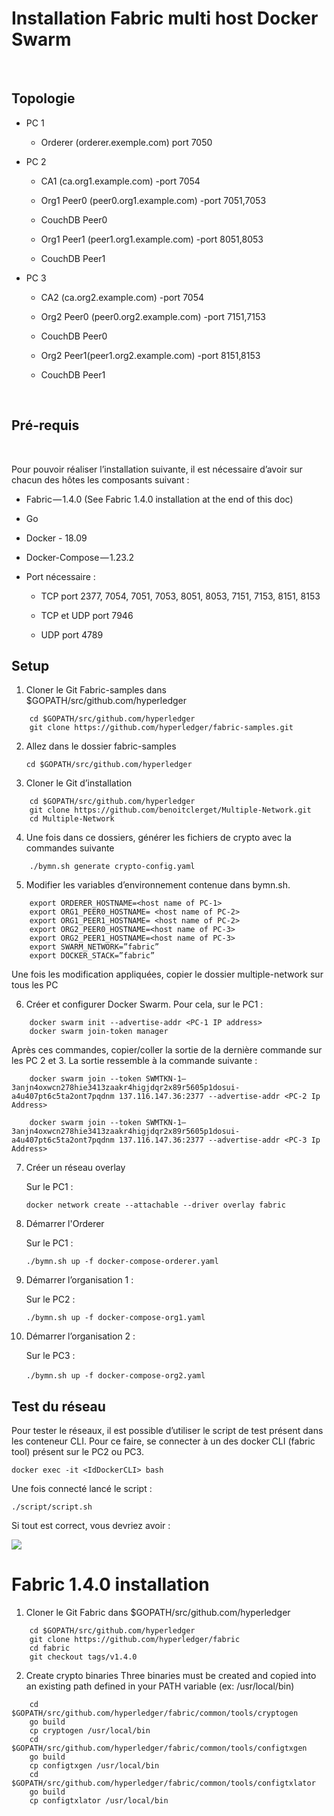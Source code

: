 # Installation Fabric multi host Docker Swarm

 

## Topologie

-   PC 1

    -   Orderer (orderer.exemple.com) port 7050

-   PC 2

    -   CA1 (ca.org1.example.com) -port 7054

    -   Org1 Peer0 (peer0.org1.example.com) -port 7051,7053

    -   CouchDB Peer0

    -   Org1 Peer1 (peer1.org1.example.com) -port 8051,8053

    -   CouchDB Peer1

-   PC 3

    -   CA2 (ca.org2.example.com) -port 7054

    -   Org2 Peer0 (peer0.org2.example.com) -port 7151,7153

    -   CouchDB Peer0

    -   Org2 Peer1(peer1.org2.example.com) -port 8151,8153

    -   CouchDB Peer1

     

## Pré-requis
 

Pour pouvoir réaliser l’installation suivante, il est nécessaire d’avoir sur
chacun des hôtes les composants suivant :

-   Fabric — 1.4.0 (See Fabric 1.4.0 installation at the end of this doc)

-   Go

-   Docker - 18.09

-   Docker-Compose — 1.23.2

-   Port nécessaire :

    -   TCP port 2377, 7054, 7051, 7053, 8051, 8053, 7151, 7153, 8151, 8153

    -   TCP et UDP port 7946

    -   UDP port 4789

## Setup

1.  Cloner le Git Fabric-samples dans $GOPATH/src/github.com/hyperledger

```
    cd $GOPATH/src/github.com/hyperledger
    git clone https://github.com/hyperledger/fabric-samples.git
```

2.  Allez dans le dossier fabric-samples

    `cd $GOPATH/src/github.com/hyperledger`

3.  Cloner le Git d’installation

```
    cd $GOPATH/src/github.com/hyperledger
    git clone https://github.com/benoitclerget/Multiple-Network.git
    cd Multiple-Network
```

4.  Une fois dans ce dossiers, générer les fichiers de crypto avec la commandes
    suivante

```
    ./bymn.sh generate crypto-config.yaml
```

5.  Modifier les variables d’environnement contenue dans bymn.sh.

```
    export ORDERER_HOSTNAME=<host name of PC-1>
    export ORG1_PEER0_HOSTNAME= <host name of PC-2>
    export ORG1_PEER1_HOSTNAME= <host name of PC-2>
    export ORG2_PEER0_HOSTNAME=<host name of PC-3>
    export ORG2_PEER1_HOSTNAME=<host name of PC-3>
    export SWARM_NETWORK=”fabric” 
    export DOCKER_STACK=”fabric”
```
Une fois les modification appliquées, copier le dossier multiple-network sur tous les PC

6.  Créer et configurer Docker Swarm. Pour cela, sur le PC1 :

```
    docker swarm init --advertise-addr <PC-1 IP address>
    docker swarm join-token manager
```

Après ces commandes, copier/coller la sortie de la dernière commande sur les PC 2 et 3. La sortie ressemble à la commande suivante :

```
    docker swarm join --token SWMTKN-1–3anjn4oxwcn278hie3413zaakr4higjdqr2x89r5605p1dosui-a4u407pt6c5ta2ont7pqdnm 137.116.147.36:2377 --advertise-addr <PC-2 Ip Address>

    docker swarm join --token SWMTKN-1–3anjn4oxwcn278hie3413zaakr4higjdqr2x89r5605p1dosui-a4u407pt6c5ta2ont7pqdnm 137.116.147.36:2377 --advertise-addr <PC-3 Ip Address>
```

7.  Créer un réseau overlay

    Sur le PC1 :

    `docker network create --attachable --driver overlay fabric`

8.  Démarrer l'Orderer

    Sur le PC1 :

    `./bymn.sh up -f docker-compose-orderer.yaml`


9.  Démarrer l’organisation 1 :

    Sur le PC2 :

    `./bymn.sh up -f docker-compose-org1.yaml`

10. Démarrer l’organisation 2 :

    Sur le PC3 :

    `./bymn.sh up -f docker-compose-org2.yaml`
 

## Test du réseau

Pour tester le réseaux, il est possible d’utiliser le script de test présent
dans les conteneur CLI. Pour ce faire, se connecter à un des docker CLI (fabric tool) présent
sur le PC2 ou PC3.

`docker exec -it <IdDockerCLI> bash`


Une fois connecté lancé le script :

`./script/script.sh`

Si tout est correct, vous devriez avoir :

![](https://cdn-images-1.medium.com/max/1600/1*TTgzN9CB5Spfkye8yEDdNg.png)


# Fabric 1.4.0 installation
1.  Cloner le Git Fabric dans $GOPATH/src/github.com/hyperledger

```
    cd $GOPATH/src/github.com/hyperledger
    git clone https://github.com/hyperledger/fabric
    cd fabric
    git checkout tags/v1.4.0
```

2.  Create crypto binaries
Three binaries must be created and copied into an existing path defined in your PATH variable (ex: /usr/local/bin)

```
    cd $GOPATH/src/github.com/hyperledger/fabric/common/tools/cryptogen
    go build
    cp cryptogen /usr/local/bin
    cd $GOPATH/src/github.com/hyperledger/fabric/common/tools/configtxgen
    go build
    cp configtxgen /usr/local/bin
    cd $GOPATH/src/github.com/hyperledger/fabric/common/tools/configtxlator
    go build
    cp configtxlator /usr/local/bin
```
